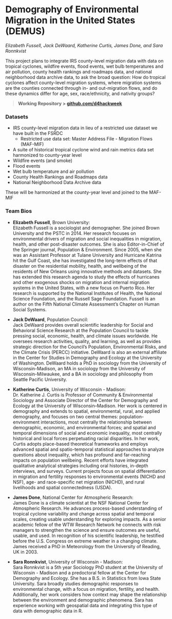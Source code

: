 # Demography of Environmental Migration in the United States (DEMUS)

*Elizabeth Fussell, Jack DeWaard, Katherine Curtis, James Done, and Sara Ronnkvist*

This project plans to integrate IRS county-level migration data with data on tropical cyclones, wildfire events, flood events, wet bulb temperatures and air pollution, county health rankings and roadmaps data, and national neighborhood data archive data, to ask the broad question: How do tropical cyclones affect county-level migration systems, where migration systems are the counties connected through in- and out-migration flows, and do these dynamics differ for age, sex, race/ethnicity, and nativity groups?

> **Working Repository \> [github.com/d4hackweek](https://github.com/d4hackweek)**

### Datasets

-   IRS county-level migration data in lieu of a restricted use dataset we have built in the FSRDC
    -   Restricted use data set: Master Address File - Migration Flows (MAF-MIF)
-   A suite of historical tropical cyclone wind and rain metrics data set harmonized to county-year level
-   Wildfire events (and smoke)
-   Flood events
-   Wet bulb temperature and air pollution
-   County Health Rankings and Roadmaps data
-   National Neighborhood Data Archive data

These will be harmonized at the county-year level and joined to the MAF-MIF

### Team Bios

-   **Elizabeth Fussell**, Brown University:\
    Elizabeth Fussell is a sociologist and demographer. She joined Brown University and the PSTC in 2014. Her research focuses on environmental drivers of migration and social inequalities in migration, health, and other post-disaster outcomes. She is also Editor-in-Chief of the Springer journal, Population & Environment. Since 2005, when she was an Assistant Professor at Tulane University and Hurricane Katrina hit the Gulf Coast, she has investigated the long-term effects of that disaster on the residential mobility, health, and wellbeing of the residents of New Orleans using innovative methods and datasets. She has extended this research agenda to study the effects of hurricanes and other exogenous shocks on migration and internal migration systems in the United States, with a new focus on Puerto Rico. Her research is supported by the National Institutes of Health, the National Science Foundation, and the Russell Sage Foundation. Fussell is an author on the Fifth National Climate Assessment’s Chapter on Human Social Systems.

-   **Jack DeWaard**, Population Council: \
    Jack DeWaard provides overall scientific leadership for Social and Behavioral Science Research at the Population Council to tackle pressing social, economic, health, and climate issues worldwide. He oversees research activities, quality, and learning, as well as provides strategic direction for the Council’s Population, Environmental Risks, and the Climate Crisis (PERCC) initiative. DeWaard is also an external affiliate in the Center for Studies in Demography and Ecology at the University of Washington. DeWaard holds a PhD in sociology from the University of Wisconsin-Madison, an MA in sociology from the University of Wisconsin-Milwaukee, and a BA in sociology and philosophy from Seattle Pacific University.

-   **Katherine Curtis**, University of Wisconsin - Madison:\
    Dr. Katherine J. Curtis is Professor of Community & Environmental Sociology and Associate Director of the Center for Demography and Ecology at the University of Wisconsin–Madison. Her work is centered in demography and extends to spatial, environmental, rural, and applied demography, and focuses on two central themes: population-environment interactions, most centrally the relationship between demographic, economic, and environmental forces; and spatial and temporal dimensions of social and economic inequality, most centrally historical and local forces perpetuating racial disparities. In her work, Curtis adopts place-based theoretical frameworks and employs advanced spatial and spatio-temporal statistical approaches to analyze questions about inequality, which has profound and far-reaching impacts on population wellbeing. Recent efforts have integrated qualitative analytical strategies including oral histories, in-depth interviews, and surveys. Current projects focus on spatial differentiation in migration and fertility responses to environmental events (NICHD and NSF), age- and race-specific net migration (NICHD), and rural livelihoods and spatial connectedness (USDA).

-   **James Done**, National Center for Atmospheric Research:\
    James Done is a climate scientist at the NSF National Center for Atmospheric Research. He advances process-based understanding of tropical cyclone variability and change across spatial and temporal scales, creating usable understanding for exploring impacts. As a senior academic fellow of the WTW Research Network he connects with risk managers to strengthen the science and ensure outcomes are useful, usable, and used. In recognition of his scientific leadership, he testified before the U.S. Congress on extreme weather in a changing climate. James received a PhD in Meteorology from the University of Reading, UK in 2003.

-   **Sara Ronnkvist**, University of Wisconsin - Madison:\
    Sara Ronnkvist is a 5th year Sociology PhD student at the University of Wisconsin - Madison and a predoctoral fellow at the Center for Demography and Ecology. She has a B.S. in Statistics from Iowa State University. Sara broadly studies demographic responses to environmental change, with a focus on migration, fertility, and health. Additionally, her work considers how context may shape the relationship between the environment and demographic phenomena. Sara has experience working with geospatial data and integrating this type of data with demographic data in R.
